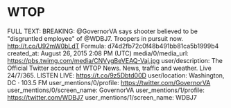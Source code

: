 # WTOP

FULL TEXT: BREAKING: @GovernorVA says shooter believed to be "disgruntled employee" of @WDBJ7. Troopers in pursuit now. http://t.co/U92mW0bLdT
Formula: d74d2fb72c0f48b491bb81ca5b1999b4
created_at: August 26, 2015 2:08 PM (UTC)
media/0/media_url: https://pbs.twimg.com/media/CNVygBeVEAQ-Vaj.jpg
user/description: The Official Twitter account of WTOP News. 
News, traffic and weather. Live 24/7/365. LISTEN LIVE: https://t.co/9z5Dbtd00D
user/location: Washington, DC · 103.5 FM
user_mentions/0/profile: https://twitter.com/GovernorVA
user_mentions/0/screen_name: GovernorVA
user_mentions/1/profile: https://twitter.com/WDBJ7
user_mentions/1/screen_name: WDBJ7